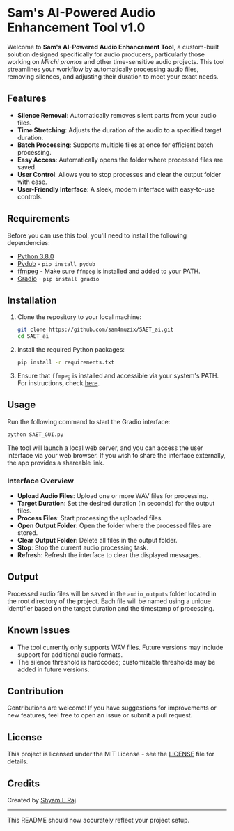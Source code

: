 
# Sam's AI-Powered Audio Enhancement Tool v1.0

Welcome to **Sam's AI-Powered Audio Enhancement Tool**, a custom-built solution designed specifically for audio producers, particularly those working on *Mirchi promos* and other time-sensitive audio projects. This tool streamlines your workflow by automatically processing audio files, removing silences, and adjusting their duration to meet your exact needs.

## Features

- **Silence Removal**: Automatically removes silent parts from your audio files.
- **Time Stretching**: Adjusts the duration of the audio to a specified target duration.
- **Batch Processing**: Supports multiple files at once for efficient batch processing.
- **Easy Access**: Automatically opens the folder where processed files are saved.
- **User Control**: Allows you to stop processes and clear the output folder with ease.
- **User-Friendly Interface**: A sleek, modern interface with easy-to-use controls.

## Requirements

Before you can use this tool, you'll need to install the following dependencies:

- [Python 3.8.0](https://www.python.org/downloads/release/python-380/)
- [Pydub](https://github.com/jiaaro/pydub) - `pip install pydub`
- [ffmpeg](https://ffmpeg.org/download.html) - Make sure `ffmpeg` is installed and added to your PATH.
- [Gradio](https://gradio.app/) - `pip install gradio`

## Installation

1. Clone the repository to your local machine:
    ```bash
    git clone https://github.com/sam4muzix/SAET_ai.git
    cd SAET_ai
    ```

2. Install the required Python packages:
    ```bash
    pip install -r requirements.txt
    ```

3. Ensure that `ffmpeg` is installed and accessible via your system's PATH. For instructions, check [here](https://ffmpeg.org/download.html).

## Usage

Run the following command to start the Gradio interface:

```bash
python SAET_GUI.py
```

The tool will launch a local web server, and you can access the user interface via your web browser. If you wish to share the interface externally, the app provides a shareable link.

### Interface Overview

- **Upload Audio Files**: Upload one or more WAV files for processing.
- **Target Duration**: Set the desired duration (in seconds) for the output files.
- **Process Files**: Start processing the uploaded files.
- **Open Output Folder**: Open the folder where the processed files are stored.
- **Clear Output Folder**: Delete all files in the output folder.
- **Stop**: Stop the current audio processing task.
- **Refresh**: Refresh the interface to clear the displayed messages.

## Output

Processed audio files will be saved in the `audio_outputs` folder located in the root directory of the project. Each file will be named using a unique identifier based on the target duration and the timestamp of processing.

## Known Issues

- The tool currently only supports WAV files. Future versions may include support for additional audio formats.
- The silence threshold is hardcoded; customizable thresholds may be added in future versions.

## Contribution

Contributions are welcome! If you have suggestions for improvements or new features, feel free to open an issue or submit a pull request.

## License

This project is licensed under the MIT License - see the [LICENSE](LICENSE) file for details.

## Credits

Created by [Shyam L Raj](https://github.com/yourusername).

---

This README should now accurately reflect your project setup.
